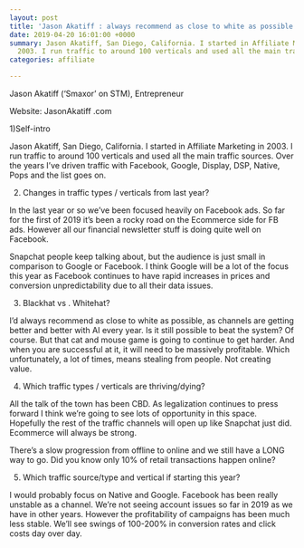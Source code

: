 ```yaml
---
layout: post
title: 'Jason Akatiff : always recommend as close to white as possible'
date: 2019-04-20 16:01:00 +0000
summary: Jason Akatiff, San Diego, California. I started in Affiliate Marketing in
  2003. I run traffic to around 100 verticals and used all the main traffic sources.
categories: affiliate

---
```

Jason Akatiff (‘Smaxor’ on STM), Entrepreneur

Website: JasonAkatiff .com

1)Self-intro

Jason Akatiff, San Diego, California. I started in Affiliate Marketing in 2003. I run traffic to around 100 verticals and used all the main traffic sources. Over the years I’ve driven traffic with Facebook, Google, Display, DSP, Native, Pops and the list goes on.

2) Changes in traffic types / verticals from last year?

In the last year or so we’ve been focused heavily on Facebook ads. So far for the first of 2019 it’s been a rocky road on the Ecommerce side for FB ads. However all our financial newsletter stuff is doing quite well on Facebook.

Snapchat people keep talking about, but the audience is just small in comparison to Google or Facebook. I think Google will be a lot of the focus this year as Facebook continues to have rapid increases in prices and conversion unpredictability due to all their data issues.

3) Blackhat vs . Whitehat?

I’d always recommend as close to white as possible, as channels are getting better and better with AI every year. Is it still possible to beat the system? Of course. But that cat and mouse game is going to continue to get harder. And when you are successful at it, it will need to be massively profitable. Which unfortunately, a lot of times, means stealing from people. Not creating value.

4) Which traffic types / verticals are thriving/dying?

All the talk of the town has been CBD. As legalization continues to press forward I think we’re going to see lots of opportunity in this space. Hopefully the rest of the traffic channels will open up like Snapchat just did. Ecommerce will always be strong.

There’s a slow progression from offline to online and we still have a LONG way to go. Did you know only 10% of retail transactions happen online?

5) Which traffic source/type and vertical if starting this year?

I would probably focus on Native and Google. Facebook has been really unstable as a channel. We’re not seeing account issues so far in 2019 as we have in other years. However the profitability of campaigns has been much less stable. We’ll see swings of 100-200% in conversion rates and click costs day over day.